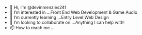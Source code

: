 - 👋 Hi, I’m @devinmenzies241
- 👀 I’m interested in ...Front End Web Development & Game Audio
- 🌱 I’m currently learning ...Entry Level Web Design 
- 💞️ I’m looking to collaborate on ...Anything I can help with! 
- 📫 How to reach me ...

<!---
devinmenzies241/devinmenzies241 is a ✨ special ✨ repository because its `README.md` (this file) appears on your GitHub profile.
You can click the Preview link to take a look at your changes.
--->
